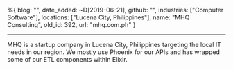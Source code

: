 %{
  blog: "",
  date_added: ~D[2019-06-21],
  github: "",
  industries: ["Computer Software"],
  locations: ["Lucena City, Philippines"],
  name: "MHQ Consulting",
  old_id: 392,
  url: "mhq.com.ph"
}

---

MHQ is a startup company in Lucena City, Philippines targeting the local IT needs in our region. We mostly use Phoenix for our APIs and has wrapped some of our ETL components within Elixir.
